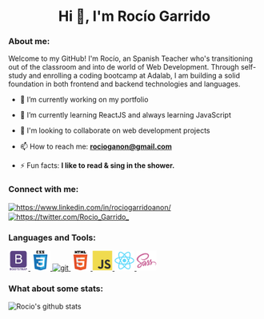 <h1 align="center">Hi 👋, I'm Rocío Garrido

<h3 align="left">About me:</h3>

<p align="left">Welcome to my GitHub! I'm Rocío, an Spanish Teacher who's transitioning out of the classroom and into de world of Web Development. Through self-study and enrolling a coding bootcamp at Adalab, I am building a solid foundation in both frontend and backend technologies and languages. </p>

- 🔭 I’m currently working on my portfolio

- 🌱 I’m currently learning ReactJS and always learning JavaScript

- 👯 I'm looking to collaborate on web development projects

- 📫 How to reach me: **rocioganon@gmail.com**

- ⚡ Fun facts: **I like to read & sing in the shower.**

<h3 align="left">Connect with me:</h3>
<p align="left">
<a href="https://www.linkedin.com/in/rociogarridoanon/" target="blank"><img align="center" src="https://cdn.jsdelivr.net/npm/simple-icons@3.0.1/icons/linkedin.svg" alt="https://www.linkedin.com/in/rociogarridoanon/" height="30" width="40" /></a>
<a href="https://twitter.com/Rocio_Garrido_" target="blank"><img align="center" src="https://cdn.jsdelivr.net/npm/simple-icons@3.0.1/icons/twitter.svg" alt="https://twitter.com/Rocio_Garrido_" height="30" width="40" /></a>
</p>

<h3 align="left">Languages and Tools:</h3>
<p align="left"> <a href="https://getbootstrap.com" target="_blank"> <img src="https://raw.githubusercontent.com/devicons/devicon/master/icons/bootstrap/bootstrap-plain-wordmark.svg" alt="bootstrap" width="40" height="40"/> </a>  <a href="https://www.w3schools.com/css/" target="_blank"> <img src="https://raw.githubusercontent.com/devicons/devicon/master/icons/css3/css3-original-wordmark.svg" alt="css3" width="40" height="40"/> </a> <a href="https://git-scm.com/" target="_blank"> <img src="https://www.vectorlogo.zone/logos/git-scm/git-scm-icon.svg" alt="git" width="40" height="40"/> </a> <a href="https://www.w3.org/html/" target="_blank"> <img src="https://raw.githubusercontent.com/devicons/devicon/master/icons/html5/html5-original-wordmark.svg" alt="html5" width="40" height="40"/> </a> <a href="https://developer.mozilla.org/en-US/docs/Web/JavaScript" target="_blank"> <img src="https://raw.githubusercontent.com/devicons/devicon/master/icons/javascript/javascript-original.svg" alt="javascript" width="40" height="40"/> </a> <a href="https://www.react.com/" target="_blank"> <img src="https://raw.githubusercontent.com/devicons/devicon/master/icons/react/react-original.svg" alt="react" width="40" height="40"/> </a> <a href="https://www.sass-lang.com" target="_blank"> <img src="https://raw.githubusercontent.com/devicons/devicon/master/icons/sass/sass-original.svg" alt="sass" width="40" height="40"/> </a> </p>

  <h3 align="left">What about some stats:</h3>
  
![Rocio's github stats](https://github-readme-stats.vercel.app/api?username=rociogarrido&bg_color=30,e96443,904e95&title_color=fff&text_color=fff)
